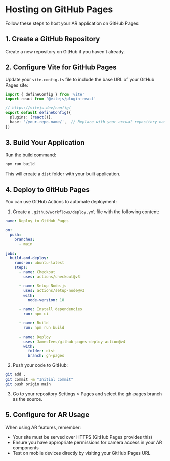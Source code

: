 # Hosting on GitHub Pages

Follow these steps to host your AR application on GitHub Pages:

## 1. Create a GitHub Repository

Create a new repository on GitHub if you haven't already.

## 2. Configure Vite for GitHub Pages

Update your `vite.config.ts` file to include the base URL of your GitHub Pages site:

```typescript
import { defineConfig } from 'vite'
import react from '@vitejs/plugin-react'

// https://vitejs.dev/config/
export default defineConfig({
  plugins: [react()],
  base: '/your-repo-name/',  // Replace with your actual repository name
})
```

## 3. Build Your Application

Run the build command:

```bash
npm run build
```

This will create a `dist` folder with your built application.

## 4. Deploy to GitHub Pages

You can use GitHub Actions to automate deployment:

1. Create a `.github/workflows/deploy.yml` file with the following content:

```yaml
name: Deploy to GitHub Pages

on:
  push:
    branches:
      - main

jobs:
  build-and-deploy:
    runs-on: ubuntu-latest
    steps:
      - name: Checkout
        uses: actions/checkout@v3

      - name: Setup Node.js
        uses: actions/setup-node@v3
        with:
          node-version: 18

      - name: Install dependencies
        run: npm ci

      - name: Build
        run: npm run build

      - name: Deploy
        uses: JamesIves/github-pages-deploy-action@v4
        with:
          folder: dist
          branch: gh-pages
```

2. Push your code to GitHub:

```bash
git add .
git commit -m "Initial commit"
git push origin main
```

3. Go to your repository Settings > Pages and select the gh-pages branch as the source.

## 5. Configure for AR Usage

When using AR features, remember:
- Your site must be served over HTTPS (GitHub Pages provides this)
- Ensure you have appropriate permissions for camera access in your AR components
- Test on mobile devices directly by visiting your GitHub Pages URL 